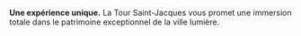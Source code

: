 **Une expérience unique.** La Tour Saint-Jacques vous promet une immersion totale dans le patrimoine exceptionnel de la ville lumière.
